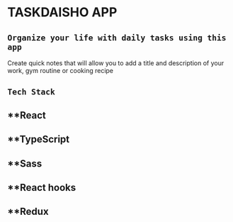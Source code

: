 # TASKDAISHO APP
## `Organize your life with daily tasks using this app`
Create quick notes that will allow you to add a title and description of your work, gym routine or cooking recipe
## `Tech Stack`
## **React
## **TypeScript
## **Sass
## **React hooks
## **Redux
